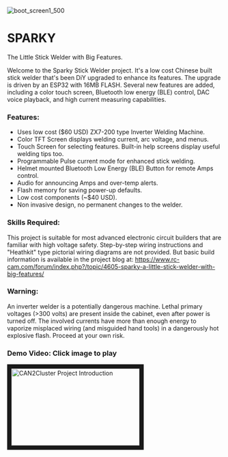 ![boot_screen1_500](https://user-images.githubusercontent.com/10354989/67133271-e46eeb00-f1c0-11e9-92cb-bf2c53ea3150.jpg)
# SPARKY
The Little Stick Welder with Big Features.

Welcome to the Sparky Stick Welder project.  It's a low cost Chinese built stick welder that's been DiY upgraded to enhance its features.
The upgrade is driven by an ESP32 with 16MB FLASH. Several new features are added, including a color touch screen, Bluetooth low energy (BLE) control, DAC voice playback, and high current measuring capabilities.

### Features:
-  Uses low cost ($60 USD) ZX7-200 type Inverter Welding Machine.
-  Color TFT Screen displays welding current, arc voltage, and menus.
-  Touch Screen for selecting features. Built-in help screens display useful welding tips too.
-  Programmable Pulse current mode for enhanced stick welding.
-  Helmet mounted Bluetooth Low Energy (BLE) Button for remote Amps control.
-  Audio for announcing Amps and over-temp alerts.
-  Flash memory for saving power-up defaults.
-  Low cost components (~$40 USD).
-  Non invasive design, no permanent changes to the welder.

### Skills Required:
This project is suitable for most advanced electronic circuit builders that are familiar with high voltage safety.
Step-by-step wiring instructions and "Heathkit" type pictorial wiring diagrams are not provided. But 
basic build information is available in the project blog at:
https://www.rc-cam.com/forum/index.php?/topic/4605-sparky-a-little-stick-welder-with-big-features/

### Warning:
An inverter welder is a potentially dangerous machine. Lethal primary voltages (>300 volts) are present inside the cabinet,
even after power is turned off. The involved currents have more than enough energy to vaporize misplaced wiring (and misguided hand 
tools) in a dangerously hot explosive flash. Proceed at your own risk.

### Demo Video: Click image to play
<a href="http://www.youtube.com/watch?feature=player_embedded&v=wUnMgO00LOM" target="_blank"><img src="https://user-images.githubusercontent.com/10354989/67133271-e46eeb00-f1c0-11e9-92cb-bf2c53ea3150.jpg" 
alt="CAN2Cluster Project Introduction" width="300" height="180" border="10" /></a>  
